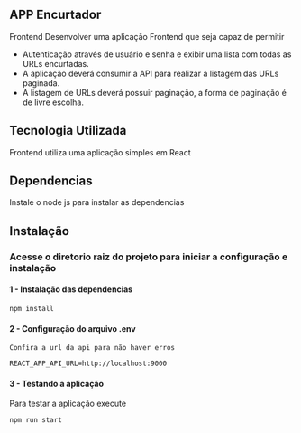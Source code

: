 ## APP Encurtador

Frontend
Desenvolver uma aplicação Frontend que seja capaz de permitir

- Autenticação através de usuário e senha e exibir uma lista com todas as URLs encurtadas.
- A aplicação deverá consumir a API para realizar a listagem das URLs paginada.
- A listagem de URLs deverá possuir paginação, a forma de paginação é de livre escolha.

## Tecnologia Utilizada

Frontend utiliza uma aplicação simples em React

## Dependencias

Instale o node js para instalar as dependencias

## Instalação

### Acesse o diretorio raiz do projeto para iniciar a configuração e instalação

#### 1 - Instalação das dependencias

```
npm install
```

#### 2 - Configuração do arquivo .env

```
Confira a url da api para não haver erros

REACT_APP_API_URL=http://localhost:9000
```

#### 3 - Testando a aplicação

Para testar a aplicação execute

```
npm run start
```
